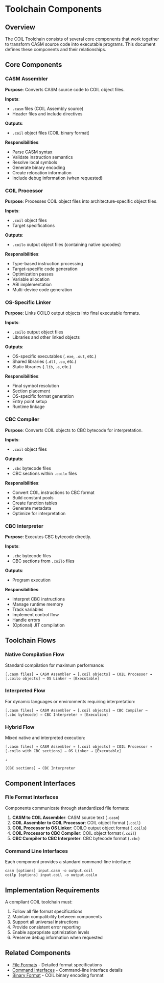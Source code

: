 # Toolchain Components

## Overview

The COIL Toolchain consists of several core components that work together to transform CASM source code into executable programs. This document defines these components and their relationships.

## Core Components

### CASM Assembler

**Purpose**: Converts CASM source code to COIL object files.

**Inputs**: 
- `.casm` files (COIL Assembly source)
- Header files and include directives

**Outputs**:
- `.coil` object files (COIL binary format)

**Responsibilities**:
- Parse CASM syntax
- Validate instruction semantics
- Resolve local symbols
- Generate binary encoding
- Create relocation information
- Include debug information (when requested)

### COIL Processor

**Purpose**: Processes COIL object files into architecture-specific object files.

**Inputs**:
- `.coil` object files
- Target specifications

**Outputs**:
- `.coilo` output object files (containing native opcodes)

**Responsibilities**:
- Type-based instruction processing
- Target-specific code generation
- Optimization passes
- Variable allocation
- ABI implementation
- Multi-device code generation

### OS-Specific Linker

**Purpose**: Links COILO output objects into final executable formats.

**Inputs**:
- `.coilo` output object files
- Libraries and other linked objects

**Outputs**:
- OS-specific executables (`.exe`, `.out`, etc.)
- Shared libraries (`.dll`, `.so`, etc.)
- Static libraries (`.lib`, `.a`, etc.)

**Responsibilities**:
- Final symbol resolution
- Section placement
- OS-specific format generation
- Entry point setup
- Runtime linkage

### CBC Compiler

**Purpose**: Converts COIL objects to CBC bytecode for interpretation.

**Inputs**:
- `.coil` object files

**Outputs**:
- `.cbc` bytecode files
- CBC sections within `.coilo` files

**Responsibilities**:
- Convert COIL instructions to CBC format
- Build constant pools
- Create function tables
- Generate metadata
- Optimize for interpretation

### CBC Interpreter

**Purpose**: Executes CBC bytecode directly.

**Inputs**:
- `.cbc` bytecode files
- CBC sections from `.coilo` files

**Outputs**:
- Program execution

**Responsibilities**:
- Interpret CBC instructions
- Manage runtime memory
- Track variables
- Implement control flow
- Handle errors
- (Optional) JIT compilation

## Toolchain Flows

### Native Compilation Flow

Standard compilation for maximum performance:

```
[.casm files] → CASM Assembler → [.coil objects] → COIL Processor → [.coilo objects] → OS Linker → [Executable]
```

### Interpreted Flow

For dynamic languages or environments requiring interpretation:

```
[.casm files] → CASM Assembler → [.coil objects] → CBC Compiler → [.cbc bytecode] → CBC Interpreter → [Execution]
```

### Hybrid Flow

Mixed native and interpreted execution:

```
[.casm files] → CASM Assembler → [.coil objects] → COIL Processor → [.coilo with CBC sections] → OS Linker → [Executable]
                                                                                               ↓
                                                                       [CBC sections] → CBC Interpreter
```

## Component Interfaces

### File Format Interfaces

Components communicate through standardized file formats:

1. **CASM to COIL Assembler**: CASM source text (`.casm`)
2. **COIL Assembler to COIL Processor**: COIL object format (`.coil`)
3. **COIL Processor to OS Linker**: COILO output object format (`.coilo`)
4. **COIL Processor to CBC Compiler**: COIL object format (`.coil`)
5. **CBC Compiler to CBC Interpreter**: CBC bytecode format (`.cbc`)

### Command Line Interfaces

Each component provides a standard command-line interface:

```
casm [options] input.casm -o output.coil
coilp [options] input.coil -o output.coilo
```

## Implementation Requirements

A compliant COIL toolchain must:

1. Follow all file format specifications
2. Maintain compatibility between components
3. Support all universal instructions
4. Provide consistent error reporting
5. Enable appropriate optimization levels
6. Preserve debug information when requested

## Related Components

- [File Formats](/coil-docs/implementation/file-formats.md) - Detailed format specifications
- [Command Interfaces](/coil-docs/implementation/command-interfaces.md) - Command-line interface details
- [Binary Format](/coil-docs/core/binary-format.md) - COIL binary encoding format